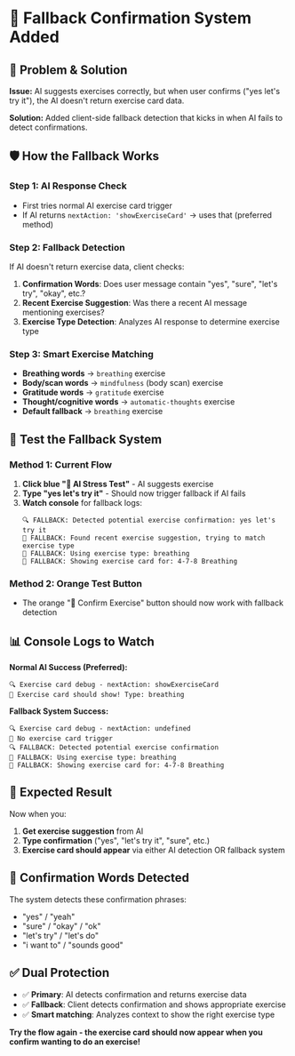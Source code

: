 # 🔧 Fallback Confirmation System Added

## 🚨 **Problem & Solution**

**Issue:** AI suggests exercises correctly, but when user confirms ("yes let's try it"), the AI doesn't return exercise card data.

**Solution:** Added client-side fallback detection that kicks in when AI fails to detect confirmations.

## 🛡️ **How the Fallback Works**

### **Step 1: AI Response Check**
- First tries normal AI exercise card trigger
- If AI returns `nextAction: 'showExerciseCard'` → uses that (preferred method)

### **Step 2: Fallback Detection**
If AI doesn't return exercise data, client checks:

1. **Confirmation Words**: Does user message contain "yes", "sure", "let's try", "okay", etc.?
2. **Recent Exercise Suggestion**: Was there a recent AI message mentioning exercises?
3. **Exercise Type Detection**: Analyzes AI response to determine exercise type

### **Step 3: Smart Exercise Matching**
- **Breathing words** → `breathing` exercise
- **Body/scan words** → `mindfulness` (body scan) exercise  
- **Gratitude words** → `gratitude` exercise
- **Thought/cognitive words** → `automatic-thoughts` exercise
- **Default fallback** → `breathing` exercise

## 🧪 **Test the Fallback System**

### **Method 1: Current Flow**
1. **Click blue "🧪 AI Stress Test"** - AI suggests exercise
2. **Type "yes let's try it"** - Should now trigger fallback if AI fails
3. **Watch console** for fallback logs:
   ```
   🔍 FALLBACK: Detected potential exercise confirmation: yes let's try it
   🎯 FALLBACK: Found recent exercise suggestion, trying to match exercise type
   🎯 FALLBACK: Using exercise type: breathing
   🎯 FALLBACK: Showing exercise card for: 4-7-8 Breathing
   ```

### **Method 2: Orange Test Button**
- The orange "🧪 Confirm Exercise" button should now work with fallback detection

## 📊 **Console Logs to Watch**

**Normal AI Success (Preferred):**
```
🔍 Exercise card debug - nextAction: showExerciseCard
🎯 Exercise card should show! Type: breathing
```

**Fallback System Success:**
```
🔍 Exercise card debug - nextAction: undefined
🎯 No exercise card trigger
🔍 FALLBACK: Detected potential exercise confirmation
🎯 FALLBACK: Using exercise type: breathing  
🎯 FALLBACK: Showing exercise card for: 4-7-8 Breathing
```

## 🎯 **Expected Result**

Now when you:
1. **Get exercise suggestion** from AI
2. **Type confirmation** ("yes", "let's try it", "sure", etc.)
3. **Exercise card should appear** via either AI detection OR fallback system

## 🔧 **Confirmation Words Detected**

The system detects these confirmation phrases:
- "yes" / "yeah"
- "sure" / "okay" / "ok"  
- "let's try" / "let's do"
- "i want to" / "sounds good"

## ✅ **Dual Protection**

- ✅ **Primary**: AI detects confirmation and returns exercise data
- ✅ **Fallback**: Client detects confirmation and shows appropriate exercise
- ✅ **Smart matching**: Analyzes context to show the right exercise type

**Try the flow again - the exercise card should now appear when you confirm wanting to do an exercise!**